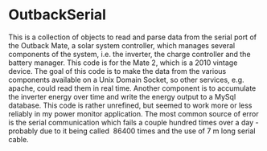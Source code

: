 # OutbackSerial
This is a collection of objects to read and parse data from the serial port of the Outback Mate, a solar system controller, which manages several components of the system, i.e. the inverter, the charge  controller and the battery manager. This code is for the Mate 2, which is a 2010 vintage device. The goal of this code is to make the data from the various components available on a Unix Domain Socket, so other services, e.g. apache, could read them in real time. Another component is to accumulate the inverter energy over time and write the energy output to a MySql database. This code is rather unrefined, but seemed to work more or less reliably in my power monitor application. The most common source of error is the serial communication which fails a couple hundred times over a day - probably due to it being called  86400 times and the use of 7 m long serial cable.

